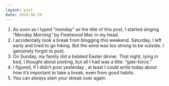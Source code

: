 ```yaml
---
layout: post
date: 2019-04-29
---
```


1. As soon as I typed “monday” as the title of this post, I started singing “Monday Morning” by Fleetwood Mac in my head. 
2. I accidentally took a break from blogging this weekend. Saturday, I left early and tried to go hiking. But the wind was too strong to be outside. I genuinely forgot to post. 
3. On Sunday, my family did a belated Easter dinner. That night, lying in bed, I thought about posting, but all I had was a title: “gale-force.”
4. I figured, if I didn’t post yesterday , at least I could write today about how it’s important to take a break, even from good habits. 
5. You can always start your streak over again. 
